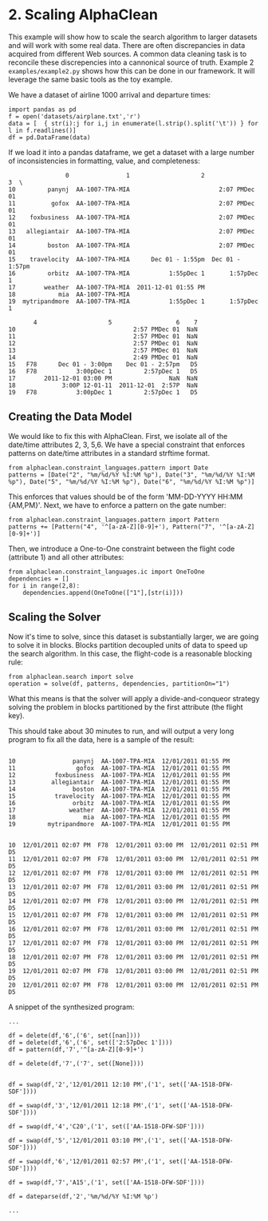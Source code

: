 # 2. Scaling AlphaClean
This example will show how to scale the search algorithm to larger datasets and will work with some real data.
There are often discrepancies in data acquired from different Web sources. A common data cleaning task is to reconcile these discrepencies into a cannonical source of truth. Example 2 `examples/example2.py` shows how this can be done in our framework. It will leverage the same basic tools as the toy example.

We have a dataset of airline 1000 arrival and departure times:
```
import pandas as pd
f = open('datasets/airplane.txt','r')
data = [  { str(i):j for i,j in enumerate(l.strip().split('\t')) } for l in f.readlines()]
df = pd.DataFrame(data)
```

If we load it into a pandas dataframe, we get a dataset with a large number of inconsistencies in formatting, value, and completeness:
```
                0                1                    2                3  \
10         panynj  AA-1007-TPA-MIA                         2:07 PMDec 01   
11          gofox  AA-1007-TPA-MIA                         2:07 PMDec 01   
12    foxbusiness  AA-1007-TPA-MIA                         2:07 PMDec 01   
13   allegiantair  AA-1007-TPA-MIA                         2:07 PMDec 01   
14         boston  AA-1007-TPA-MIA                         2:07 PMDec 01   
15    travelocity  AA-1007-TPA-MIA      Dec 01 - 1:55pm  Dec 01 - 1:57pm   
16         orbitz  AA-1007-TPA-MIA           1:55pDec 1       1:57pDec 1   
17        weather  AA-1007-TPA-MIA  2011-12-01 01:55 PM                    
18            mia  AA-1007-TPA-MIA                                         
19  mytripandmore  AA-1007-TPA-MIA           1:55pDec 1       1:57pDec 1   

       4                    5                  6    7  
10                                 2:57 PMDec 01  NaN  
11                                 2:57 PMDec 01  NaN  
12                                 2:57 PMDec 01  NaN  
13                                 2:57 PMDec 01  NaN  
14                                 2:49 PMDec 01  NaN  
15   F78      Dec 01 - 3:00pm    Dec 01 - 2:57pm   D5  
16   F78           3:00pDec 1         2:57pDec 1   D5  
17        2011-12-01 03:00 PM                NaN  NaN  
18             3:00P 12-01-11  2011-12-01  2:57P  NaN  
19   F78           3:00pDec 1         2:57pDec 1   D5 
```

## Creating the Data Model
We would like to fix this with AlphaClean. First, we isolate all of the date/time attributes 2, 3, 5,6. We have a special constraint that enforces patterns on date/time attributes in a standard strftime format.
```
from alphaclean.constraint_languages.pattern import Date
patterns = [Date("2", "%m/%d/%Y %I:%M %p"), Date("3", "%m/%d/%Y %I:%M %p"), Date("5", "%m/%d/%Y %I:%M %p"), Date("6", "%m/%d/%Y %I:%M %p")]
```
This enforces that values should be of the form 'MM-DD-YYYY HH:MM {AM,PM}'. Next, we have to enforce a pattern on the gate number:
```
from alphaclean.constraint_languages.pattern import Pattern
patterns += [Pattern("4", '^[a-zA-Z][0-9]+'), Pattern("7", '^[a-zA-Z][0-9]+')]
```
Then, we introduce a One-to-One constraint between the flight code (attribute 1) and all other attributes:
```
from alphaclean.constraint_languages.ic import OneToOne
dependencies = []
for i in range(2,8):
    dependencies.append(OneToOne(["1"],[str(i)]))
```

## Scaling the Solver
Now it's time to solve, since this dataset is substantially larger, we are going to solve it in blocks. Blocks partition decoupled units of data to speed up the search algorithm. In this case, the flight-code is a reasonable blocking rule:
```
from alphaclean.search import solve
operation = solve(df, patterns, dependencies, partitionOn="1")
```
What this means is that the solver will apply a divide-and-conqueor strategy solving the problem in blocks partitioned by the first attribute (the flight key).

This should take about 30 minutes to run, and will output a very long program to fix all the data, here is a sample of the result:
```

10                panynj  AA-1007-TPA-MIA  12/01/2011 01:55 PM   
11                 gofox  AA-1007-TPA-MIA  12/01/2011 01:55 PM   
12           foxbusiness  AA-1007-TPA-MIA  12/01/2011 01:55 PM   
13          allegiantair  AA-1007-TPA-MIA  12/01/2011 01:55 PM   
14                boston  AA-1007-TPA-MIA  12/01/2011 01:55 PM   
15           travelocity  AA-1007-TPA-MIA  12/01/2011 01:55 PM   
16                orbitz  AA-1007-TPA-MIA  12/01/2011 01:55 PM   
17               weather  AA-1007-TPA-MIA  12/01/2011 01:55 PM   
18                   mia  AA-1007-TPA-MIA  12/01/2011 01:55 PM   
19         mytripandmore  AA-1007-TPA-MIA  12/01/2011 01:55 PM


10  12/01/2011 02:07 PM  F78  12/01/2011 03:00 PM  12/01/2011 02:51 PM    D5  
11  12/01/2011 02:07 PM  F78  12/01/2011 03:00 PM  12/01/2011 02:51 PM    D5  
12  12/01/2011 02:07 PM  F78  12/01/2011 03:00 PM  12/01/2011 02:51 PM    D5  
13  12/01/2011 02:07 PM  F78  12/01/2011 03:00 PM  12/01/2011 02:51 PM    D5  
14  12/01/2011 02:07 PM  F78  12/01/2011 03:00 PM  12/01/2011 02:51 PM    D5  
15  12/01/2011 02:07 PM  F78  12/01/2011 03:00 PM  12/01/2011 02:51 PM    D5  
16  12/01/2011 02:07 PM  F78  12/01/2011 03:00 PM  12/01/2011 02:51 PM    D5  
17  12/01/2011 02:07 PM  F78  12/01/2011 03:00 PM  12/01/2011 02:51 PM    D5  
18  12/01/2011 02:07 PM  F78  12/01/2011 03:00 PM  12/01/2011 02:51 PM    D5  
19  12/01/2011 02:07 PM  F78  12/01/2011 03:00 PM  12/01/2011 02:51 PM    D5  
20  12/01/2011 02:07 PM  F78  12/01/2011 03:00 PM  12/01/2011 02:51 PM    D5
```
A snippet of the synthesized program:
```
...

df = delete(df,'6',('6', set([nan])))
df = delete(df,'6',('6', set(['2:57pDec 1'])))
df = pattern(df,'7','^[a-zA-Z][0-9]+')

df = delete(df,'7',('7', set([None])))


df = swap(df,'2','12/01/2011 12:10 PM',('1', set(['AA-1518-DFW-SDF'])))

df = swap(df,'3','12/01/2011 12:18 PM',('1', set(['AA-1518-DFW-SDF'])))

df = swap(df,'4','C20',('1', set(['AA-1518-DFW-SDF'])))

df = swap(df,'5','12/01/2011 03:10 PM',('1', set(['AA-1518-DFW-SDF'])))

df = swap(df,'6','12/01/2011 02:57 PM',('1', set(['AA-1518-DFW-SDF'])))

df = swap(df,'7','A15',('1', set(['AA-1518-DFW-SDF'])))

df = dateparse(df,'2','%m/%d/%Y %I:%M %p')

...

```

